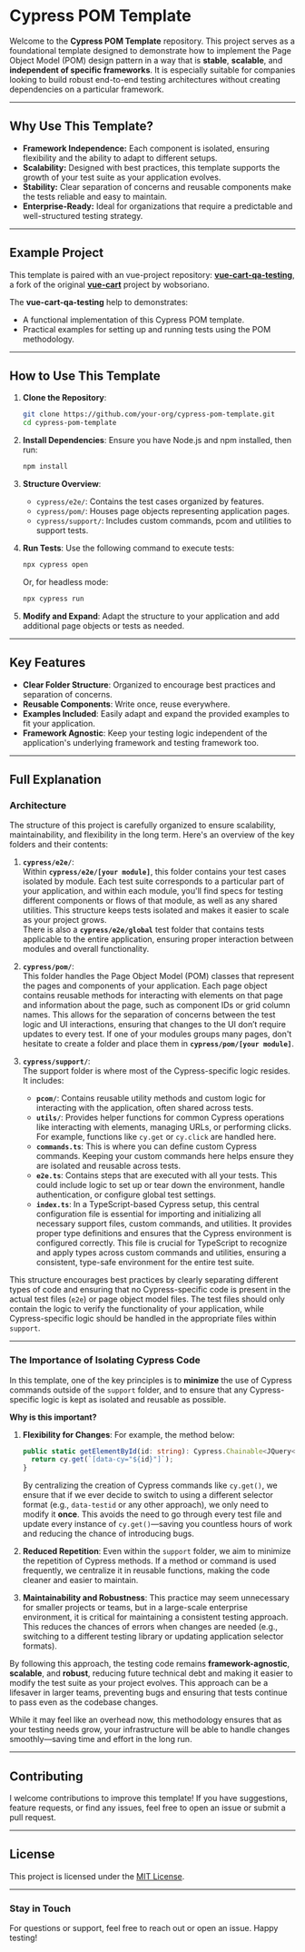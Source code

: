 # Cypress POM Template

Welcome to the **Cypress POM Template** repository. This project serves as a foundational template designed to demonstrate how to implement the Page Object Model (POM) design pattern in a way that is **stable**, **scalable**, and **independent of specific frameworks**. It is especially suitable for companies looking to build robust end-to-end testing architectures without creating dependencies on a particular framework.

---

## Why Use This Template?

- **Framework Independence:** Each component is isolated, ensuring flexibility and the ability to adapt to different setups.
- **Scalability:** Designed with best practices, this template supports the growth of your test suite as your application evolves.
- **Stability:** Clear separation of concerns and reusable components make the tests reliable and easy to maintain.
- **Enterprise-Ready:** Ideal for organizations that require a predictable and well-structured testing strategy.

---

## Example Project

This template is paired with an vue-project repository: **[vue-cart-qa-testing](https://github.com/Nicolas-Btb/vue-cart-qa-testing)**, a fork of the original **[vue-cart](https://github.com/wobsoriano/vue-cart)** project by wobsoriano.

The **vue-cart-qa-testing** help to demonstrates:

- A functional implementation of this Cypress POM template.
- Practical examples for setting up and running tests using the POM methodology.

---

## How to Use This Template

1. **Clone the Repository**:
   ```bash
   git clone https://github.com/your-org/cypress-pom-template.git
   cd cypress-pom-template
   ```

2. **Install Dependencies**:
   Ensure you have Node.js and npm installed, then run:
   ```bash
   npm install
   ```

3. **Structure Overview**:
   - `cypress/e2e/`: Contains the test cases organized by features.
   - `cypress/pom/`: Houses page objects representing application pages.
   - `cypress/support/`: Includes custom commands, pcom and utilities to support tests.

4. **Run Tests**:
   Use the following command to execute tests:
   ```bash
   npx cypress open
   ```

   Or, for headless mode:
   ```bash
   npx cypress run
   ```

5. **Modify and Expand**:
   Adapt the structure to your application and add additional page objects or tests as needed.

---

## Key Features

- **Clear Folder Structure**: Organized to encourage best practices and separation of concerns.
- **Reusable Components**: Write once, reuse everywhere.
- **Examples Included**: Easily adapt and expand the provided examples to fit your application.
- **Framework Agnostic**: Keep your testing logic independent of the application's underlying framework and testing framework too.

---

## Full Explanation

### Architecture

The structure of this project is carefully organized to ensure scalability, maintainability, and flexibility in the long term. Here's an overview of the key folders and their contents:

1. **`cypress/e2e/`**:  
   Within **`cypress/e2e/[your module]`**, this folder contains your test cases isolated by module. Each test suite corresponds to a particular part of your application, and within each module, you'll find specs for testing different components or flows of that module, as well as any shared utilities. This structure keeps tests isolated and makes it easier to scale as your project grows.  
   There is also a **`cypress/e2e/global`** test folder that contains tests applicable to the entire application, ensuring proper interaction between modules and overall functionality.

2. **`cypress/pom/`**:  
   This folder handles the Page Object Model (POM) classes that represent the pages and components of your application. Each page object contains reusable methods for interacting with elements on that page and information about the page, such as component IDs or grid column names. This allows for the separation of concerns between the test logic and UI interactions, ensuring that changes to the UI don’t require updates to every test.
   If one of your modules groups many pages, don't hesitate to create a folder and place them in **`cypress/pom/[your module]`**.

3. **`cypress/support/`**:  
   The support folder is where most of the Cypress-specific logic resides. It includes:

   - **`pcom/`**: Contains reusable utility methods and custom logic for interacting with the application, often shared across tests.
   - **`utils/`**: Provides helper functions for common Cypress operations like interacting with elements, managing URLs, or performing clicks. For example, functions like `cy.get` or `cy.click` are handled here.
   - **`commands.ts`**: This is where you can define custom Cypress commands. Keeping your custom commands here helps ensure they are isolated and reusable across tests.
   - **`e2e.ts`**: Contains steps that are executed with all your tests. This could include logic to set up or tear down the environment, handle authentication, or configure global test settings.
   - **`index.ts`**: In a TypeScript-based Cypress setup, this central configuration file is essential for importing and initializing all necessary support files, custom commands, and utilities. It provides proper type definitions and ensures that the Cypress environment is configured correctly. This file is crucial for TypeScript to recognize and apply types across custom commands and utilities, ensuring a consistent, type-safe environment for the entire test suite.

This structure encourages best practices by clearly separating different types of code and ensuring that no Cypress-specific code is present in the actual test files (`e2e`) or page object model files. The test files should only contain the logic to verify the functionality of your application, while Cypress-specific logic should be handled in the appropriate files within `support`.

---

### The Importance of Isolating Cypress Code

In this template, one of the key principles is to **minimize** the use of Cypress commands outside of the `support` folder, and to ensure that any Cypress-specific logic is kept as isolated and reusable as possible.

**Why is this important?**

1. **Flexibility for Changes**: For example, the method below:

    ```typescript
    public static getElementById(id: string): Cypress.Chainable<JQuery<HTMLElement>> {
      return cy.get(`[data-cy="${id}"]`);
    }
    ```

    By centralizing the creation of Cypress commands like `cy.get()`, we ensure that if we ever decide to switch to using a different selector format (e.g., `data-testid` or any other approach), we only need to modify it **once**. This avoids the need to go through every test file and update every instance of `cy.get()`—saving you countless hours of work and reducing the chance of introducing bugs.

2. **Reduced Repetition**: Even within the `support` folder, we aim to minimize the repetition of Cypress methods. If a method or command is used frequently, we centralize it in reusable functions, making the code cleaner and easier to maintain.

3. **Maintainability and Robustness**: This practice may seem unnecessary for smaller projects or teams, but in a large-scale enterprise environment, it is critical for maintaining a consistent testing approach. This reduces the chances of errors when changes are needed (e.g., switching to a different testing library or updating application selector formats).

By following this approach, the testing code remains **framework-agnostic**, **scalable**, and **robust**, reducing future technical debt and making it easier to modify the test suite as your project evolves. This approach can be a lifesaver in larger teams, preventing bugs and ensuring that tests continue to pass even as the codebase changes.

While it may feel like an overhead now, this methodology ensures that as your testing needs grow, your infrastructure will be able to handle changes smoothly—saving time and effort in the long run.

---

## Contributing

I welcome contributions to improve this template! If you have suggestions, feature requests, or find any issues, feel free to open an issue or submit a pull request.

---

## License

This project is licensed under the [MIT License](LICENSE).

---

### Stay in Touch

For questions or support, feel free to reach out or open an issue. Happy testing!

